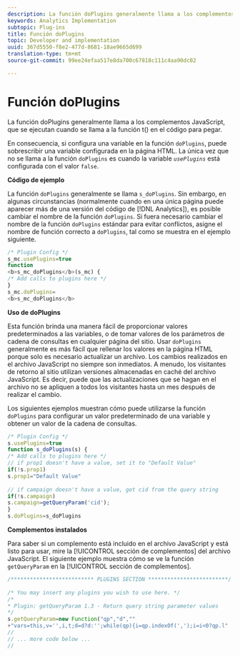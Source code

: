 ```yaml
---
description: La función doPlugins generalmente llama a los complementos JavaScript, que se ejecutan cuando se llama a la función t() en el código para pegar.
keywords: Analytics Implementation
subtopic: Plug-ins
title: Función doPlugins
topic: Developer and implementation
uuid: 367d5550-f8e2-477d-8681-18ae9665d699
translation-type: tm+mt
source-git-commit: 99ee24efaa517e8da700c67818c111c4aa90dc02

---
```



# Función doPlugins

La función doPlugins generalmente llama a los complementos JavaScript, que se ejecutan cuando se llama a la función t() en el código para pegar.

En consecuencia, si configura una variable en la función `doPlugins`, puede sobrescribir una variable configurada en la página HTML. La única vez que no se llama a la función `doPlugins` es cuando la variable *`usePlugins`* está configurada con el valor `false`.

**Código de ejemplo**

La función `doPlugins` generalmente se llama `s_doPlugins`. Sin embargo, en algunas circunstancias (normalmente cuando en una única página puede aparecer más de una versión del código de [!DNL Analytics]), es posible cambiar el nombre de la función `doPlugins`. Si fuera necesario cambiar el nombre de la función `doPlugins` estándar para evitar conflictos, asigne el nombre de función correcto a `doPlugins`, tal como se muestra en el ejemplo siguiente.

```js
/* Plugin Config */ 
s_mc.usePlugins=true 
function  
<b>s_mc_doPlugins</b>(s_mc) { 
/* Add calls to plugins here */ 
} 
s_mc.doPlugins= 
<b>s_mc_doPlugins</b>
```

**Uso de doPlugins**

Esta función brinda una manera fácil de proporcionar valores predeterminados a las variables, o de tomar valores de los parámetros de cadena de consultas en cualquier página del sitio. Usar `doPlugins` generalmente es más fácil que rellenar los valores en la página HTML porque solo es necesario actualizar un archivo. Los cambios realizados en el archivo JavaScript no siempre son inmediatos. A menudo, los visitantes de retorno al sitio utilizan versiones almacenadas en caché del archivo JavaScript. Es decir, puede que las actualizaciones que se hagan en el archivo no se apliquen a todos los visitantes hasta un mes después de realizar el cambio.

Los siguientes ejemplos muestran cómo puede utilizarse la función `doPlugins` para configurar un valor predeterminado de una variable y obtener un valor de la cadena de consultas.

```js
/* Plugin Config */ 
s.usePlugins=true 
function s_doPlugins(s) { 
/* Add calls to plugins here */ 
// if prop1 doesn't have a value, set it to "Default Value" 
if(!s.prop1) 
s.prop1="Default Value" 
 
// if campaign doesn't have a value, get cid from the query string 
if(!s.campaign) 
s.campaign=getQueryParam('cid'); 
} 
s.doPlugins=s_doPlugins
```

**Complementos instalados**

Para saber si un complemento está incluido en el archivo JavaScript y está listo para usar, mire la [!UICONTROL sección de complementos] del archivo JavaScript. El siguiente ejemplo muestra cómo se ve la función `getQueryParam` en la [!UICONTROL sección de complementos].

```js
/************************** PLUGINS SECTION *************************/ 
 
/* You may insert any plugins you wish to use here. */ 
/* 
* Plugin: getQueryParam 1.3 - Return query string parameter values 
*/ 
s.getQueryParam=new Function("qp","d","" 
+"vars=this,v='',i,t;d=d?d:'';while(qp){i=qp.indexOf(',');i=i<0?qp.l" 
// 
// ... more code below ...
// 
```

